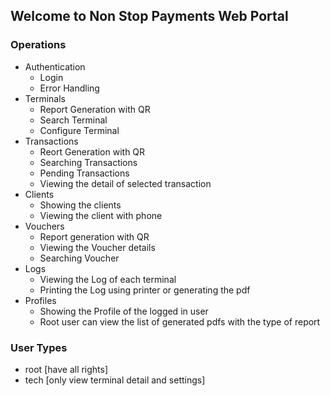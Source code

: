 ## Welcome to Non Stop Payments Web Portal



### Operations


- Authentication
  - Login
  - Error Handling
- Terminals
  - Report Generation with QR 
  - Search Terminal
  - Configure Terminal
- Transactions
  - Reort Generation with QR 
  - Searching Transactions
  - Pending Transactions
  - Viewing the detail of selected transaction
- Clients
  - Showing the clients 
  - Viewing the client with phone
- Vouchers
  - Report generation with QR
  - Viewing the Voucher details
  - Searching Voucher
- Logs
  - Viewing the Log of each terminal
  - Printing the Log using printer or generating the pdf
- Profiles
  - Showing the Profile of the logged in user
  - Root user can view the list of generated pdfs with the type of report
### User Types
- root [have all rights]
- tech [only view terminal detail and settings]




